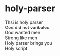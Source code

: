 # holy-parser
Thsi is holy parser</br>
God did not varibales</br>
God wanted men</br>
Strong like men</br>
Holy parser brings you</br>
Holy script</br>
